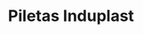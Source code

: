 ---
title: "Piletas Induplast"
url: /huerta-grande/piletas-induplast/
shop: centro de jardinería
---